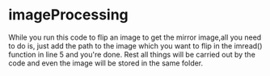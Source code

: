 # imageProcessing

While you run this code to flip an image to get the mirror image,all you need to do is, just add the path to the image which you want to flip
in the imread() function in line 5 and you're done. Rest all things will be carried out by the code and even the image will be stored
in the same folder.
